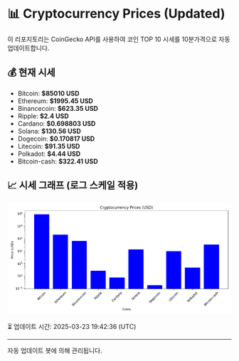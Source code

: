 
# 📊 Cryptocurrency Prices (Updated)

이 리포지토리는 CoinGecko API를 사용하여 코인 TOP 10 시세를 10분가격으로 자동 업데이트합니다.

## 💰 현재 시세
- Bitcoin: **$85010 USD**
- Ethereum: **$1995.45 USD**
- Binancecoin: **$623.35 USD**
- Ripple: **$2.4 USD**
- Cardano: **$0.698803 USD**
- Solana: **$130.56 USD**
- Dogecoin: **$0.170817 USD**
- Litecoin: **$91.35 USD**
- Polkadot: **$4.44 USD**
- Bitcoin-cash: **$322.41 USD**

## 📈 시세 그래프 (로그 스케일 적용)
![Crypto Prices](crypto_prices.png)

⏳ 업데이트 시간: 2025-03-23 19:42:36 (UTC)

---
자동 업데이트 봇에 의해 관리됩니다.
